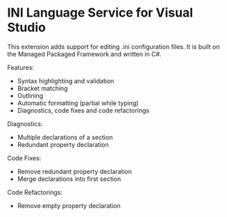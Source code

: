 # INI Language Service for Visual Studio
This extension adds support for editing .ini configuration files. It is built on the Managed Packaged Framework and written in C#.

Features:
 - Syntax highlighting and validation
 - Bracket matching
 - Outlining
 - Automatic formatting (partial while typing)
 - Diagnostics, code fixes and code refactorings

Diagnostics:
 - Multiple declarations of a section
 - Redundant property declaration

Code Fixes:
 - Remove redundant property declaration
 - Merge declarations into first section

Code Refactorings:
 - Remove empty property declaration
